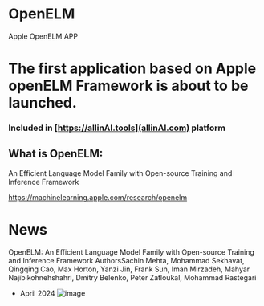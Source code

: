 # OpenELM
Apple OpenELM APP


# The first application based on Apple openELM Framework is about to be launched.


### Included in  [https://allinAI.tools](allinAI.com)  platform

## What is OpenELM: 
An Efficient Language Model Family with Open-source Training and Inference Framework


https://machinelearning.apple.com/research/openelm

# News
OpenELM: An Efficient Language Model Family with Open-source Training and Inference Framework
AuthorsSachin Mehta, Mohammad Sekhavat, Qingqing Cao, Max Horton, Yanzi Jin, Frank Sun, Iman Mirzadeh, Mahyar Najibikohnehshahri, Dmitry Belenko, Peter Zatloukal, Mohammad Rastegari
- April 2024
![image](https://github.com/Sunoaimusicplayer/OpenELM/assets/166111275/632351b3-02a3-4a85-a413-1d42ef8e7b4e)
